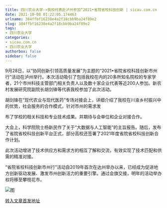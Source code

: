 ```yaml
---
title: 四川农业大学->我校代表赴泸州参加“2021•省院省校科技创新 | sicau.com.cn
date: 2021-10-08 01:22:05.174463
urlname: 384ffbf16238e4a2f18cbb9ba24f89e2
slug: 384ffbf16238e4a2f18cbb9ba24f89e2
tags: 
- 四川农业大学
categories:
- sicau.com.cn
- 四川农业大学
authorbox: false
sidebar: false
---
```

9月28日，以“协同创新引领高质量发展”为主题的“2021•省院省校科技创新市州行”活动在泸州举行。本次活动吸引了包括我校在内的20多所知名院校的专家学者，21个市州科技主管部门相关负责人以及数十家企业代表等近200人参加。新农村发展研究院副院长胡剑锋等代表我校参加了此次活动。

胡剑锋在“现代农业与现代医药”专场对接会上，详细介绍了我校在川渝乡村振兴中的优势，社会服务的合作模式，针对市州的需求发
<!--more-->
布了学校的相关科技和专业技术成果。并期待与会单位和企业对接合作。

大会上，科学院院士杨新民作了关于“大数据与人工智能”的主旨报告。随后，发布了省院省校科技创新平台正式，部分高校还签署了2021年度省院省校科技创新合作计划。

此次活动增进了技术供应方和需求方的相互了解和交流，有效实现了技术匹配和供需的精准对接。

“省院省校科技创新市州行”活动自2019年首次在达州举办以来，已经成为促进地方创新驱动发展、激发市州创新活力的重要引擎。通过会旗交接，明年的活动举办权将移至攀枝花市。

![图](https://news.sicau.edu.cn/__local/1/19/93/64818A01B4D4F1F50A9148981C4_9D615A01_36898.jpg)

[转入文章首发地址](https://news.sicau.edu.cn/info/1078/64823.htm)